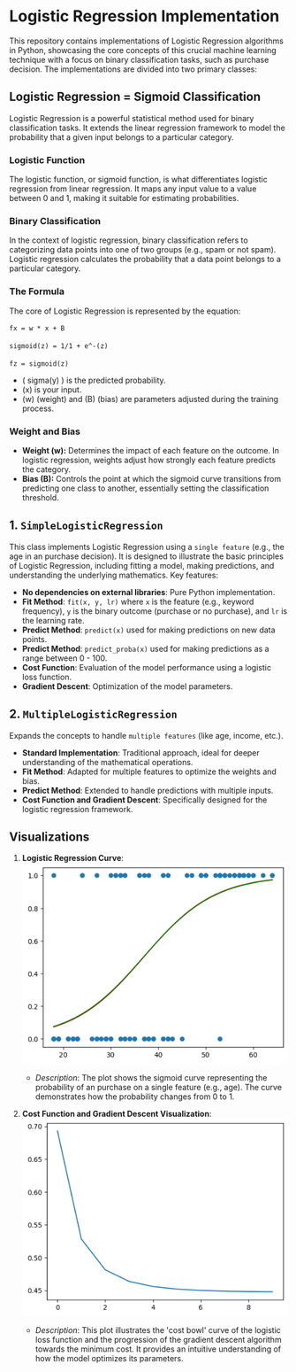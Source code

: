 # Logistic Regression Implementation

This repository contains implementations of Logistic Regression algorithms in Python, showcasing the core concepts of this crucial machine learning technique with a focus on binary classification tasks, such as purchase decision. The implementations are divided into two primary classes:

## Logistic Regression =  Sigmoid Classification

Logistic Regression is a powerful statistical method used for binary classification tasks. It extends the linear regression framework to model the probability that a given input belongs to a particular category.

### Logistic Function
The logistic function, or sigmoid function, is what differentiates logistic regression from linear regression. It maps any input value to a value between 0 and 1, making it suitable for estimating probabilities.

### Binary Classification
In the context of logistic regression, binary classification refers to categorizing data points into one of two groups (e.g., spam or not spam). Logistic regression calculates the probability that a data point belongs to a particular category.

### The Formula
The core of Logistic Regression is represented by the equation: 

``` 
fx = w * x + B

sigmoid(z) = 1/1 + e^-(z)

fz = sigmoid(z)
```

- \( sigma(y) \) is the predicted probability.
- \(x\) is your input.
- \(w\) (weight) and \(B\) (bias) are parameters adjusted during the training process.

### Weight and Bias
- **Weight (w):** Determines the impact of each feature on the outcome. In logistic regression, weights adjust how strongly each feature predicts the category.
- **Bias (B):** Controls the point at which the sigmoid curve transitions from predicting one class to another, essentially setting the classification threshold.

## 1. `SimpleLogisticRegression`
This class implements Logistic Regression using a `single feature` (e.g., the age in an purchase decision). It is designed to illustrate the basic principles of Logistic Regression, including fitting a model, making predictions, and understanding the underlying mathematics. Key features:

- **No dependencies on external libraries**: Pure Python implementation.
- **Fit Method**: `fit(x, y, lr)` where `x` is the feature (e.g., keyword frequency), `y` is the binary outcome (purchase or no purchase), and `lr` is the learning rate.
- **Predict Method**: `predict(x)` used for making predictions on new data points.
- **Predict Method**: `predict_proba(x)` used for making predictions as a range between 0 - 100.
- **Cost Function**: Evaluation of the model performance using a logistic loss function.
- **Gradient Descent**: Optimization of the model parameters.

## 2. `MultipleLogisticRegression`
Expands the concepts to handle `multiple features` (like age, income, etc.). 

- **Standard Implementation**: Traditional approach, ideal for deeper understanding of the mathematical operations.
- **Fit Method**: Adapted for multiple features to optimize the weights and bias.
- **Predict Method**: Extended to handle predictions with multiple inputs.
- **Cost Function and Gradient Descent**: Specifically designed for the logistic regression framework.

## Visualizations

1. **Logistic Regression Curve**:
   ![Logistic Regression Curve](logistic-regression.png)
   - *Description*: The plot shows the sigmoid curve representing the probability of an purchase on a single feature (e.g., age). The curve demonstrates how the probability changes from 0 to 1.

2. **Cost Function and Gradient Descent Visualization**:
   ![Cost Function and Gradient Descent](gradient-descent.png)
   - *Description*: This plot illustrates the 'cost bowl' curve of the logistic loss function and the progression of the gradient descent algorithm towards the minimum cost. It provides an intuitive understanding of how the model optimizes its parameters.
